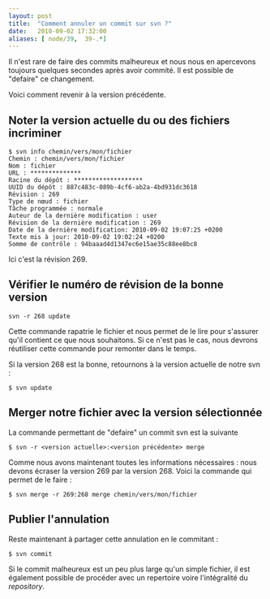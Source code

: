 ```yaml
---
layout: post
title:  "Comment annuler un commit sur svn ?"
date:   2010-09-02 17:32:00
aliases: [ node/39,  39-.*]
---
```

Il n'est rare de faire des commits malheureux et nous nous en apercevons
toujours quelques secondes après avoir commité. Il est possible de
"defaire" ce changement.

Voici comment revenir à la version précédente.

Noter la version actuelle du ou des fichiers incriminer
-------------------------------------------------------

    $ svn info chemin/vers/mon/fichier
    Chemin : chemin/vers/mon/fichier
    Nom : fichier
    URL : **************
    Racine du dépôt : *******************
    UUID du dépôt : 887c483c-089b-4cf6-ab2a-4bd931dc3618
    Révision : 269
    Type de nœud : fichier
    Tâche programmée : normale
    Auteur de la dernière modification : user
    Révision de la dernière modification : 269
    Date de la dernière modification: 2010-09-02 19:07:25 +0200
    Texte mis à jour: 2010-09-02 19:02:24 +0200
    Somme de contrôle : 94baaad4d1347ec6e15ae35c88ee8bc8

Ici c'est la révision 269.

Vérifier le numéro de révision de la bonne version
--------------------------------------------------

    svn -r 268 update

Cette commande rapatrie le fichier et nous permet de le lire pour
s'assurer qu'il contient ce que nous souhaitons. Si ce n'est pas le cas,
nous devrons réutiliser cette commande pour remonter dans le temps.

Si la version 268 est la bonne, retournons à la version actuelle de
notre svn :

    $ svn update

Merger notre fichier avec la version sélectionnée
-------------------------------------------------

La commande permettant de "defaire" un commit svn est la suivante

    $ svn -r <version actuelle>:<version précédente> merge 

Comme nous avons maintenant toutes les informations nécessaires : nous
devons écraser la version 269 par la version 268. Voici la commande qui
permet de le faire :

    $ svn merge -r 269:268 merge chemin/vers/mon/fichier

Publier l'annulation
--------------------

Reste maintenant à partager cette annulation en le commitant :

    $ svn commit

Si le commit malheureux est un peu plus large qu'un simple fichier, il
est également possible de procéder avec un repertoire voire
l'intégralité du *repository*.

